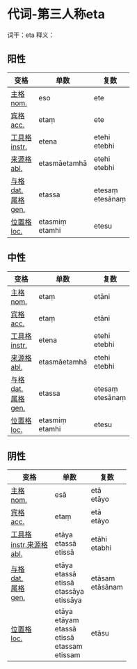 # 代词-第三人称eta

词干：eta
释义： 

## 阳性
变格 | 单数 |复数 |
| --- | ----- | ------ |
| [主格<br>nom.](nom.md) |eso |ete |
| [宾格<br>acc.](acc.md) |etaṃ |ete |
| [工具格<br>instr.](instr.md) |etena |etehi<br>etebhi |
| [来源格<br>abl.](abl.md) |etasmā<be>etamhā |etehi<br>etebhi |
| [与格<br>dat.](dat.md)<br>[属格<br>gen.](gen.md) |etassa |etesaṃ<br>etesānaṃ |
| [位置格<br>loc.](loc.md) |etasmiṃ<br>etamhi |etesu |


## 中性
变格 | 单数 |复数 |
| --- | ----- | ------ |
| [主格<br>nom.](nom.md) |etaṃ |etāni |
| [宾格<br>acc.](acc.md) |etaṃ |etāni |
| [工具格<br>instr.](instr.md) |etena |etehi<br>etebhi |
| [来源格<br>abl.](abl.md) |etasmā<be>etamhā |etehi<br>etebhi |
| [与格<br>dat.](dat.md)<br>[属格<br>gen.](gen.md) |etassa |etesaṃ<br>etesānaṃ |
| [位置格<br>loc.](loc.md) |etasmiṃ<br>etamhi |etesu |



## 阴性
变格 | 单数 |复数 |
| --- | ----- | ------ |
| [主格<br>nom.](nom.md) |esā |etā<br>etāyo |
| [宾格<br>acc.](acc.md) |etaṃ |etā<br>etāyo |
| [工具格<br>instr.](instr.md)<brt>[来源格<br>abl.](abl.md) |etāya<br>etassā<br>etissā |etāhi<br>etabhi |
| [与格<br>dat.](dat.md)<br>[属格<br>gen.](gen.md)  |etāya<br>etassā<br>etissā<br>etassāya<br>etissāya |etāsam<br>etāsānam |
| [位置格<br>loc.](loc.md) |etāya<br>etāyam<br>etassā<br>etissā<br>etassam<br>etissam |etāsu |